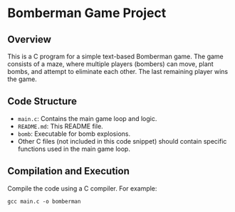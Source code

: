 # Bomberman Game Project

## Overview
This is a C program for a simple text-based Bomberman game. The game consists of a maze, where multiple players (bombers) can move, plant bombs, and attempt to eliminate each other. The last remaining player wins the game.

## Code Structure
- `main.c`: Contains the main game loop and logic.
- `README.md`: This README file.
- `bomb`: Executable for bomb explosions.
- Other C files (not included in this code snippet) should contain specific functions used in the main game loop.

## Compilation and Execution
Compile the code using a C compiler. For example:

```shell
gcc main.c -o bomberman
